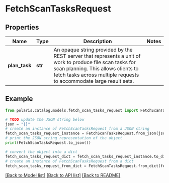 <!--

 Licensed to the Apache Software Foundation (ASF) under one
 or more contributor license agreements.  See the NOTICE file
 distributed with this work for additional information
 regarding copyright ownership.  The ASF licenses this file
 to you under the Apache License, Version 2.0 (the
 "License"); you may not use this file except in compliance
 with the License.  You may obtain a copy of the License at

   http://www.apache.org/licenses/LICENSE-2.0

 Unless required by applicable law or agreed to in writing,
 software distributed under the License is distributed on an
 "AS IS" BASIS, WITHOUT WARRANTIES OR CONDITIONS OF ANY
 KIND, either express or implied.  See the License for the
 specific language governing permissions and limitations
 under the License.

-->
# FetchScanTasksRequest


## Properties

Name | Type | Description | Notes
------------ | ------------- | ------------- | -------------
**plan_task** | **str** | An opaque string provided by the REST server that represents a unit of work to produce file scan tasks for scan planning. This allows clients to fetch tasks across multiple requests to accommodate large result sets. | 

## Example

```python
from polaris.catalog.models.fetch_scan_tasks_request import FetchScanTasksRequest

# TODO update the JSON string below
json = "{}"
# create an instance of FetchScanTasksRequest from a JSON string
fetch_scan_tasks_request_instance = FetchScanTasksRequest.from_json(json)
# print the JSON string representation of the object
print(FetchScanTasksRequest.to_json())

# convert the object into a dict
fetch_scan_tasks_request_dict = fetch_scan_tasks_request_instance.to_dict()
# create an instance of FetchScanTasksRequest from a dict
fetch_scan_tasks_request_from_dict = FetchScanTasksRequest.from_dict(fetch_scan_tasks_request_dict)
```
[[Back to Model list]](../README.md#documentation-for-models) [[Back to API list]](../README.md#documentation-for-api-endpoints) [[Back to README]](../README.md)


